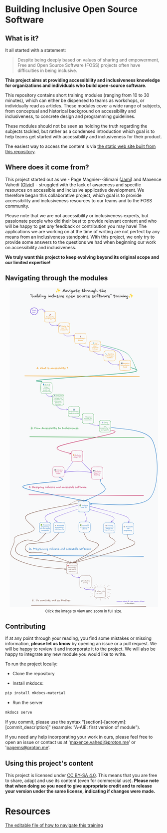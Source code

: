 # Building Inclusive Open Source Software

## What is it?

It all started with a statement:

> Despite being deeply based on values of sharing and empowerment, Free and Open Source Software (FOSS) projects often have difficulties in being inclusive.

**This project aims at providing accessibility and inclusiveness knowledge for organizations and individuals who build open-source software.**

This repository contains short training modules (ranging from 10 to 30 minutes), which can either be dispensed to teams as workshops, or individually read as articles. These modules cover a wide range of subjects, from conceptual and historical background on accessibility and inclusiveness, to concrete design and programming guidelines.

These modules should not be seen as holding the truth regarding the subjects tackled, but rather as a condensed introduction which goal is to help teams get started with accessibility and inclusiveness for their product.

The easiest way to access the content is via [the static web site built from this repository](https://page-and-maxence.github.io/building-inclusive-open-source-software/).

## Where does it come from?

This project started out as we - Page Magnier--Slimani ([Jami](https://jami.net/)) and Maxence Vahedi ([Olvid](https://olvid.io)) - struggled with the lack of awareness and specific resources on accessible and inclusive applicative development. We therefore began this collaborative project, which goal is to provide accessibility and inclusiveness resources to our teams and to the FOSS community.

Please note that we are not accessibility or inclusiveness experts, but passionate people who did their best to provide relevant content and who will be happy to get *any* feedback or contribution you may have! The applications we are working on at the time of writing are not perfect by any means from an inclusiveness standpoint. With this project, we only try to provide some answers to the questions we had when beginning our work on accessibility and inclusiveness.

**We truly want this project to keep evolving beyond its original scope and our limited expertise!**

## Navigating through the modules

<div style="text-align: center;">
    <a href="resources/navigateThroughTheTrainingV2.png" target="_blank" style="display: inline-block;">
        <img src="resources/navigateThroughTheTrainingV2.png" alt="A navigation schematic. The first section is made to be navigated in a linear way except the platform specific assistive technologies that can be skipped. The second section is linear. The third section expects you to go through the base Inclusive Design module and then to the platform you are working on. You can skip this section if you are not a designer. As for the design section, the design platform has a base module and specific ones for different frameworks. The last conclusion section is linear." style="max-width: 100%; height: auto; cursor: zoom-in;" />
    </a>
    <br>
    <small>Click the image to view and zoom in full size.</small>
</div>

## Contributing

If at any point through your reading, you find some mistakes or missing information, **please let us know** by opening an issue or a pull request. We will be happy to review it and incorporate it to the project. We will also be happy to integrate any new module you would like to write.

To run the project locally:

- Clone the repository

-  Install mkdocs:
```bash
pip install mkdocs-material
```

- Run the server

```bash
mkdocs serve
```

If you commit, please use the syntax "[section]-[acronym]: [commit_description]" (example: "A-AIE: first version of module").

If you need any help incorporating your work in ours, please feel free to open an issue or contact us at 'maxence.vahedi@proton.me' or 'pagems@proton.me'.

## Using this project's content

This project is licensed under [CC BY-SA 4.0](https://creativecommons.org/licenses/by-sa/4.0/). This means that you are free to share, adapt and use its content (even for commercial use). **Please note that when doing so you need to give appropriate credit and to release your version under the same license, indicating if changes were made.**

# Resources
[The editable file of how to navigate this training](resources/navigateThroughTheTrainingV2.crswap)
